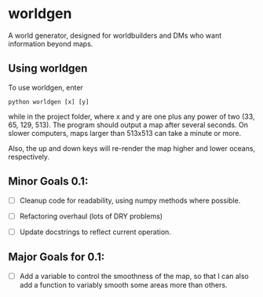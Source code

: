 worldgen
========

A world generator, designed for worldbuilders and DMs who want information beyond maps.

## Using worldgen
To use worldgen, enter

    python worldgen [x] [y]

while in the project folder, where x and y are one plus any power of two (33, 65, 129, 513). The program should output a map after several seconds. On slower computers, maps larger than 513x513 can take a minute or more.

Also, the up and down keys will re-render the map higher and lower oceans, respectively.

## Minor Goals 0.1:

- [ ] Cleanup code for readability, using numpy methods where possible.

- [ ] Refactoring overhaul (lots of DRY problems)

- [ ] Update docstrings to reflect current operation.

## Major Goals for 0.1:

- [ ] Add a variable to control the smoothness of the map, so that I can also add a function to variably smooth some areas more than others.